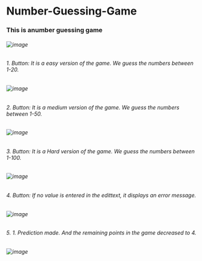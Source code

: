 # Number-Guessing-Game

### This is anumber guessing game

###### ![image](https://github.com/Gorur56/Number-Guessing-Game/assets/54911292/7934b0ac-9839-4fab-98cf-82c64228621a)

###### 1. Button: It is a easy version of the game. We guess the numbers between 1-20.
   
###### ![image](https://github.com/Gorur56/Number-Guessing-Game/assets/54911292/afcea57e-8653-4093-aa02-ad9b733674d0)

###### 2. Button: It is a medium version of the game. We guess the numbers between 1-50.

###### ![image](https://github.com/Gorur56/Number-Guessing-Game/assets/54911292/94e6c8d5-3f0b-49b5-98ac-b26e116f6018)

###### 3. Button: It is a Hard version of the game. We guess the numbers between 1-100.
   
###### ![image](https://github.com/Gorur56/Number-Guessing-Game/assets/54911292/f3004697-bf78-4253-a0f8-a928282f1488)

###### 4. Button: If no value is entered in the edittext, it displays an error message.

###### ![image](https://github.com/Gorur56/Number-Guessing-Game/assets/54911292/ba5b9d30-c457-4224-972f-8501aa0ae1d0)

###### 5. 1. Prediction made. And the remaining points in the game decreased to 4.

###### ![image](https://github.com/Gorur56/Number-Guessing-Game/assets/54911292/18643175-6ec2-4e23-83c9-8a70d4c66e48)






